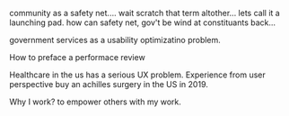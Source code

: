community as a safety net.... wait scratch that term altother... lets call it a launching pad. how can safety net, gov't be wind at constituants back...

government services as a usability optimizatino problem.

How to preface a performace review

Healthcare in the us has a serious UX problem. Experience from user perspective buy an achilles surgery in the US in 2019.

Why I work? to empower others with my work.
